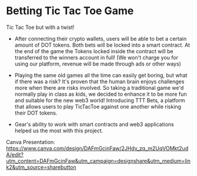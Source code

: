 # Betting Tic Tac Toe Game

Tic Tac Toe but with a twist!

- After connecting their crypto wallets, users will be able to bet a certain amount of DOT tokens. Both bets will be locked into a smart contract. At the end of the game the Tokens locked inside the contract will be transferred to the winners account in full! (We won't charge you for using our platform, revenue will be made through ads or other ways)

- Playing the same old games all the time can easily get boring, but what if there was a risk? It's proven that the human brain enjoys challenges more when there are risks involved. So taking a traditional game we'd normally play in class as kids, we decided to enhance it to be more fun and suitable for the new web3 world! Introducing TTT Bets, a platform that allows users to play TicTacToe against one another while risking their DOT tokens.

- Gear's ability to work with smart contracts and web3 applications helped us the most with this project. 

Canva Presentation: https://www.canva.com/design/DAFmGcinFaw/2JHdv_zq_m2UqVOMkt2udA/edit?utm_content=DAFmGcinFaw&utm_campaign=designshare&utm_medium=link2&utm_source=sharebutton

